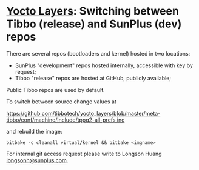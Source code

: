 # [Yocto Layers](/plus1_layers): Switching between Tibbo (release) and SunPlus (dev) repos

There are several repos (bootloaders and kernel) hosted in two locations:

* SunPlus "development" repos hosted internally, accessible with key by request;
* Tibbo "release" repos are hosted at GitHub, publicly available;

Public Tibbo repos are used by default.

To switch between source change values at

<https://github.com/tibbotech/yocto_layers/blob/master/meta-tibbo/conf/machine/include/tppg2-all-prefs.inc>

and rebuild the image:
```
bitbake -c cleanall virtual/kernel && bitbake <imgname>
```

For internal git access request please write to Longson Huang <longsonh@sunplus.com>.
